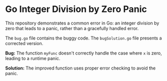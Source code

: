 # Go Integer Division by Zero Panic

This repository demonstrates a common error in Go: an integer division by zero that leads to a panic, rather than a gracefully handled error.

The `bug.go` file contains the buggy code. The `bugSolution.go` file presents a corrected version.

**Bug:** The function `myFunc` doesn't correctly handle the case where `x` is zero, leading to a runtime panic.

**Solution:** The improved function uses proper error checking to avoid the panic.